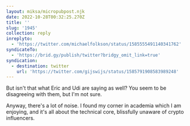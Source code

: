 ```yaml
---
layout: miksa/micropubpost.njk
date: 2022-10-28T00:32:25.270Z
title: ''
slug: '1945'
collection: reply
inreplyto:
  - 'https://twitter.com/michaelfolkson/status/1585555491140341762'
syndicateTo:
  - 'https://brid.gy/publish/twitter?bridgy_omit_link=true'
syndication:
  - destination: twitter
    url: 'https://twitter.com/gijswijs/status/1585791908583989248'
---
```

But isn&#39;t that what Eric and Udi are saying as well? You seem to be disagreeing with them, but I&#39;m not sure.

Anyway, there&#39;s a lot of noise. I found my corner in academia which I am enjoying, and it&#39;s all about the technical core, blissfully unaware of crypto influencers. 

